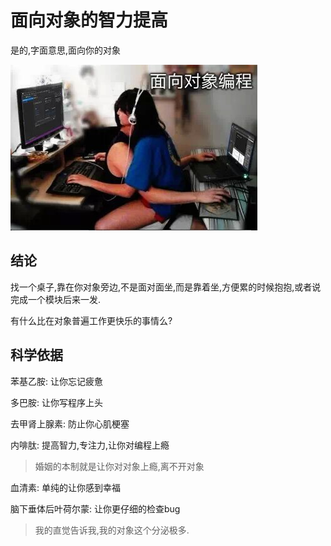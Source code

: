 # 面向对象的智力提高

是的,字面意思,面向你的对象

![面向对象](./面向对象.jpg)

## 结论

找一个桌子,靠在你对象旁边,不是面对面坐,而是靠着坐,方便累的时候抱抱,或者说完成一个模块后来一发.

有什么比在对象普遍工作更快乐的事情么?

## 科学依据

苯基乙胺: 让你忘记疲惫

多巴胺: 让你写程序上头

去甲肾上腺素: 防止你心肌梗塞

内啡肽: 提高智力,专注力,让你对编程上瘾
> 婚姻的本制就是让你对对象上瘾,离不开对象

血清素: 单纯的让你感到幸福

脑下垂体后叶荷尔蒙: 让你更仔细的检查bug
> 我的直觉告诉我,我的对象这个分泌极多.
